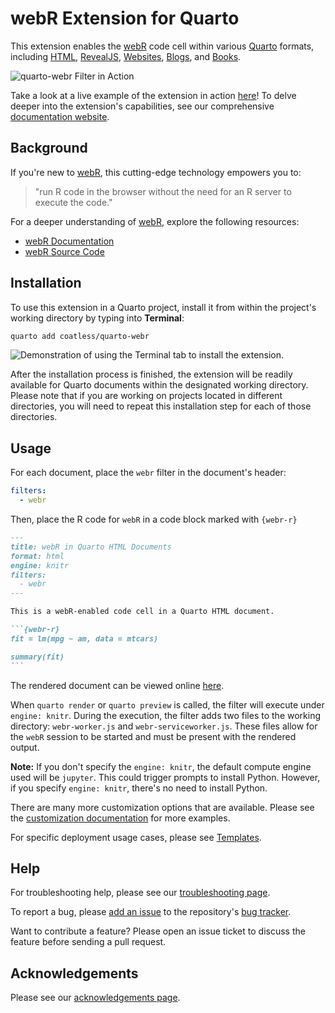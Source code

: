 # webR Extension for Quarto

This extension enables the [webR](https://docs.r-wasm.org/webr/latest/) code cell within various [Quarto](https://quarto.org/) formats, including [HTML](https://quarto.org/docs/output-formats/html-basics.html), [RevealJS](https://quarto.org/docs/presentations/revealjs/), [Websites](https://quarto.org/docs/websites/), [Blogs](https://quarto.org/docs/websites/website-blog.html), and [Books](https://quarto.org/docs/books). 

![`quarto-webr` Filter in Action](https://i.imgur.com/NCTDwUk.gif)

Take a look at a live example of the extension in action [here](https://quarto-webr.thecoatlessprofessor.com/examples/readme)! To delve deeper into the extension's capabilities, see our comprehensive [documentation website](https://quarto-webr.thecoatlessprofessor.com/).

## Background

If you're new to [webR](https://docs.r-wasm.org/webr/latest/), this cutting-edge technology empowers you to:

> "run R code in the browser without the need for an R server to execute the code."

For a deeper understanding of [webR](https://docs.r-wasm.org/webr/latest/), explore the following resources:

- [webR Documentation](https://docs.r-wasm.org/webr/latest/)
- [webR Source Code](https://github.com/r-wasm/webr/)

## Installation 

To use this extension in a Quarto project, install it from within the project's working directory by typing into **Terminal**:

``` bash
quarto add coatless/quarto-webr
```

![Demonstration of using the Terminal tab to install the extension.](https://i.imgur.com/aVuBdyN.png)

After the installation process is finished, the extension will be readily available for Quarto documents within the designated working directory. Please note that if you are working on projects located in different directories, you will need to repeat this installation step for each of those directories.

## Usage

For each document, place the `webr` filter in the document's header:

```yaml
filters:
  - webr
```

Then, place the R code for `webR` in a code block marked with `{webr-r}`

````markdown
---
title: webR in Quarto HTML Documents
format: html
engine: knitr
filters:
  - webr
---

This is a webR-enabled code cell in a Quarto HTML document.

```{webr-r}
fit = lm(mpg ~ am, data = mtcars)

summary(fit)
```
````

The rendered document can be viewed online [here](https://quarto-webr.thecoatlessprofessor.com/examples/readme).

When `quarto render` or `quarto preview` is called, the filter will execute under `engine: knitr`. 
During the execution, the filter adds two files to the working directory: `webr-worker.js` and `webr-serviceworker.js`. These files allow for the 
`webR` session to be started and must be present with the rendered output. 

 **Note:** If you don't specify the `engine: knitr`, the default compute engine used will be `jupyter`. This could trigger prompts to install Python. However, if you specify `engine: knitr`, there's no need to install Python.

There are many more customization options that are available. Please see the [customization documentation](https://quarto-webr.thecoatlessprofessor.com/qwebr-meta-options.html) for more examples.

For specific deployment usage cases, please see [Templates](https://quarto-webr.thecoatlessprofessor.com/qwebr-deployment-templates.html). 

## Help

For troubleshooting help, please see our [troubleshooting page](https://quarto-webr.thecoatlessprofessor.com/qwebr-troubleshooting.html).

To report a bug, please [add an issue](https://github.com/coatless/quarto-webr/issues/new) to the repository's [bug tracker](https://github.com/coatless/quarto-webr/issues).

Want to contribute a feature? Please open an issue ticket to discuss the feature before sending a pull request. 

## Acknowledgements

Please see our [acknowledgements page](https://quarto-webr.thecoatlessprofessor.com/qwebr-acknowledgements.html).
